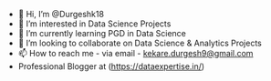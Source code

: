 - 👋 Hi, I’m @Durgeshk18
- 👀 I’m interested in Data Science Projects
- 🌱 I’m currently learning PGD in Data Science
- 💞️ I’m looking to collaborate on Data Science & Analytics Projects
- 📫 How to reach me - via email - kekare.durgesh9@gmail.com
- Professional Blogger at (https://dataexpertise.in/)

<!---
Durgeshk18/Durgeshk18 is a ✨ special ✨ repository because its `README.md` (this file) appears on your GitHub profile.
You can click the Preview link to take a look at your changes.
--->
